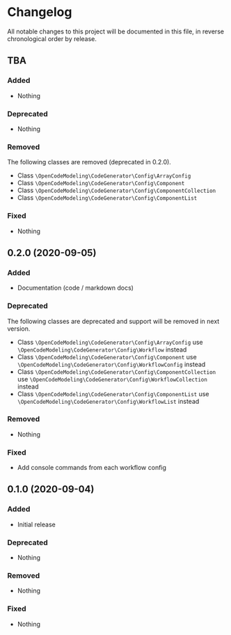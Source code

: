 # Changelog

All notable changes to this project will be documented in this file, in reverse chronological order by release.

## TBA

### Added

* Nothing

### Deprecated

* Nothing

### Removed

The following classes are removed (deprecated in 0.2.0).

* Class `\OpenCodeModeling\CodeGenerator\Config\ArrayConfig`
* Class `\OpenCodeModeling\CodeGenerator\Config\Component`
* Class `\OpenCodeModeling\CodeGenerator\Config\ComponentCollection`
* Class `\OpenCodeModeling\CodeGenerator\Config\ComponentList`

### Fixed

* Nothing

## 0.2.0 (2020-09-05)

### Added

* Documentation (code / markdown docs)

### Deprecated

The following classes are deprecated and support will be removed in next version.

* Class `\OpenCodeModeling\CodeGenerator\Config\ArrayConfig` use `\OpenCodeModeling\CodeGenerator\Config\Workflow` instead
* Class `\OpenCodeModeling\CodeGenerator\Config\Component` use `\OpenCodeModeling\CodeGenerator\Config\WorkflowConfig` instead
* Class `\OpenCodeModeling\CodeGenerator\Config\ComponentCollection` use `\OpenCodeModeling\CodeGenerator\Config\WorkflowCollection` instead
* Class `\OpenCodeModeling\CodeGenerator\Config\ComponentList` use `\OpenCodeModeling\CodeGenerator\Config\WorkflowList` instead

### Removed

* Nothing

### Fixed

* Add console commands from each workflow config

## 0.1.0 (2020-09-04)

### Added

* Initial release

### Deprecated

* Nothing

### Removed

* Nothing

### Fixed

* Nothing
